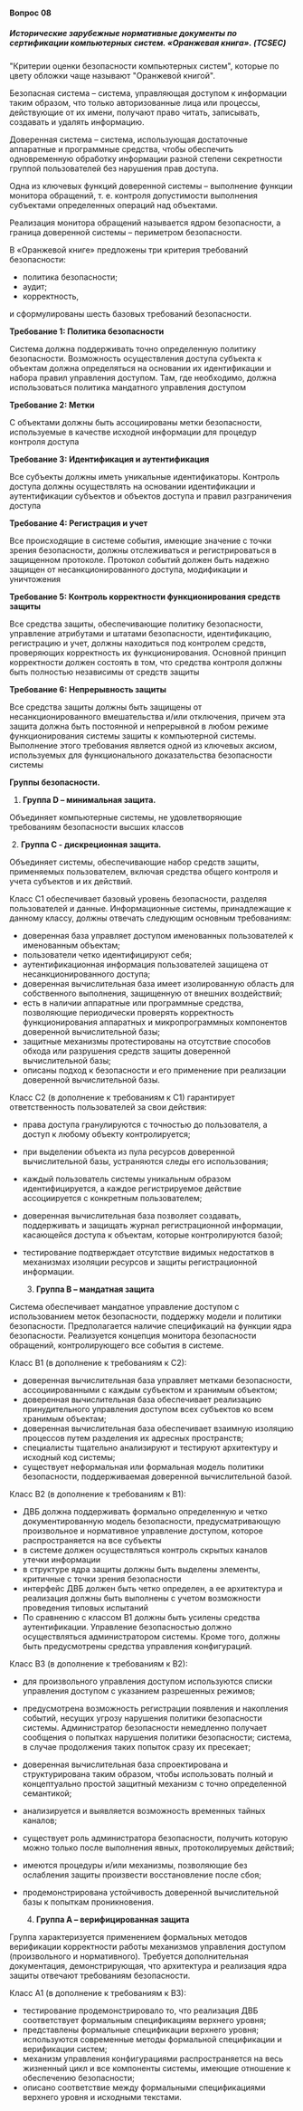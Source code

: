 #### Вопрос 08

##### Исторические зарубежные нормативные документы по сертификации компьютерных систем. «Оранжевая книга». (TCSEC)

"Критерии оценки безопасности компьютерных систем", которые по цвету обложки чаще называют "Оранжевой книгой". 

Безопасная система – система, управляющая доступом к информации таким образом, что только авторизованные лица или процессы, действующие от их имени, получают право читать, записывать, создавать и удалять информацию. 

Доверенная система – система, использующая достаточные аппаратные и программные средства, чтобы обеспечить одновременную обработку информации разной степени секретности группой пользователей без нарушения прав доступа. 

Одна из ключевых функций доверенной системы – выполнение функции монитора обращений, т. е. контроля допустимости выполнения субъектами определенных операций над объектами. 

Реализация монитора обращений называется ядром безопасности, а граница доверенной системы – периметром безопасности. 

В «Оранжевой книге» предложены три критерия требований безопасности: 

* политика безопасности;
* аудит;
* корректность,

и сформулированы шесть базовых требований безопасности. 

**Требование 1: Политика безопасности**

Система должна поддерживать точно определенную политику безопасности. Возможность осуществления доступа субъекта к объектам должна определяться на основании их идентификации и набора правил управления доступом. Там, где необходимо, должна использоваться политика мандатного управления доступом 

**Требование 2: Метки**

С объектами должны быть ассоциированы метки безопасности, используемые в качестве исходной информации для процедур контроля доступа 

**Требование 3: Идентификация и аутентификация** 

Все субъекты должны иметь уникальные идентификаторы. Контроль доступа должны осуществлять на основании идентификации и аутентификации субъектов и объектов доступа и правил разграничения доступа 

**Требование 4: Регистрация и учет** 

Все происходящие в системе события, имеющие значение с точки зрения безопасности, должны отслеживаться и регистрироваться в защищенном протоколе. Протокол событий должен быть надежно защищен от несанкционированного доступа, модификации и уничтожения 

**Требование 5: Контроль корректности функционирования средств защиты** 

Все средства защиты, обеспечивающие политику безопасности, управление атрибутами и штатами безопасности, идентификацию, регистрацию и учет, должны находиться под контролем средств, проверяющих корректность их функционирования. Основной принцип корректности должен состоять в том, что средства контроля должны быть полностью независимы от средств защиты 

**Требование 6: Непрерывность защиты** 

Все средства защиты должны быть защищены от несанкционированного вмешательства и/или отключения, причем эта защита должна быть постоянной и непрерывной в любом режиме функционирования системы защиты к компьютерной системы. Выполнение этого требования является одной из ключевых аксиом, используемых для функционального доказательства безопасности системы 

**Группы безопасности.** 

1. **Группа D – минимальная защита.** 

Объединяет компьютерные системы, не удовлетворяющие требованиям безопасности высших классов

​	2. **Группа C - дискреционная защита.** 

Объединяет системы, обеспечивающие набор средств защиты, применяемых пользователем, включая средства общего контроля и учета субъектов и их действий. 

Класс C1 обеспечивает базовый уровень безопасности, разделяя пользователей и данные. Информационные системы, принадлежащие к данному классу, должны отвечать следующим основным требованиям:

* доверенная база управляет доступом именованных пользователей к именованным объектам;
* пользователи четко идентифицируют себя;
* аутентификационная информация пользователей защищена от несанкционированного доступа;
* доверенная вычислительная база имеет изолированную область для собственного выполнения, защищенную от внешних воздействий;
* есть в наличии аппаратные или программные средства, позволяющие периодически проверять корректность функционирования аппаратных и микропрограммных компонентов доверенной вычислительной базы;
* защитные механизмы протестированы на отсутствие способов обхода или разрушения средств защиты доверенной вычислительной базы;
* описаны подход к безопасности и его применение при реализации доверенной вычислительной базы. 

Класс C2 (в дополнение к требованиям к C1) гарантирует ответственность пользователей за свои действия:

* права доступа гранулируются с точностью до пользователя, а доступ к любому объекту контролируется;
* при выделении объекта из пула ресурсов доверенной вычислительной базы, устраняются следы его использования;
* каждый пользователь системы уникальным образом идентифицируется, а каждое регистрируемое действие ассоциируется с конкретным пользователем;
* доверенная вычислительная база позволяет создавать, поддерживать и защищать журнал регистрационной информации, касающейся доступа к объектам, которые контролируются базой;
* тестирование подтверждает отсутствие видимых недостатков в механизмах изоляции ресурсов и защиты регистрационной информации. 

	3. **Группа B – мандатная защита** 

Система обеспечивает мандатное управление доступом с использованием меток безопасности, поддержку модели и политики безопасности. Предполагается наличие спецификаций на функции ядра безопасности. Реализуется концепция монитора безопасности обращений, контролирующего все события в системе. 

Класс B1 (в дополнение к требованиям к C2):

* доверенная вычислительная база управляет метками безопасности, ассоциированными с каждым субъектом и хранимым объектом;
* доверенная вычислительная база обеспечивает реализацию принудительного управления доступом всех субъектов ко всем хранимым объектам;
* доверенная вычислительная база обеспечивает взаимную изоляцию процессов путем разделения их адресных пространств;
* специалисты тщательно анализируют и тестируют архитектуру и исходный код системы; 
* существует неформальная или формальная модель политики безопасности, поддерживаемая доверенной вычислительной базой. 

Класс B2 (в дополнение к требованиям к B1):

* ДВБ должна поддерживать формально определенную и четко документированную модель безопасности, предусматривающую произвольное и нормативное управление доступом, которое распространяется на все субъекты
* в системе должен осуществляться контроль скрытых каналов утечки информации
* в структуре ядра защиты должны быть выделены элементы, критичные с точки зрения безопасности
* интерфейс ДВБ должен быть четко определен, а ее архитектура и реализация должны быть выполнены с учетом возможности проведения типовых испытаний
* По сравнению с классом В1 должны быть усилены средства аутентификации. Управление безопасностью должно осуществляться администратором системы. Кроме того, должны быть предусмотрены средства управления конфигураций. 

Класс B3 (в дополнение к требованиям к B2):

* для произвольного управления доступом используются списки управления доступом с указанием разрешенных режимов;
* предусмотрена возможность регистрации появления и накопления событий, несущих угрозу нарушения политики безопасности системы. Администратор безопасности немедленно получает сообщения о попытках нарушения политики безопасности; система, в случае продолжения таких попыток сразу их пресекает;
* доверенная вычислительная база спроектирована и структурирована таким образом, чтобы использовать полный и концептуально простой защитный механизм с точно определенной семантикой;
* анализируется и выявляется возможность временных тайных каналов;
* существует роль администратора безопасности, получить которую можно только после выполнения явных, протоколируемых действий;
* имеются процедуры и/или механизмы, позволяющие без ослабления защиты произвести восстановление после сбоя;
* продемонстрирована устойчивость доверенной вычислительной базы к попыткам проникновения. 

	4. **Группа A – верифицированная защита** 

Группа характеризуется применением формальных методов верификации корректности работы механизмов управления доступом (произвольного и нормативного). Требуется дополнительная документация, демонстрирующая, что архитектура и реализация ядра защиты отвечают требованиям безопасности. 

Класс A1 (в дополнение к требованиям к B3):

* тестирование продемонстрировало то, что реализация ДВБ соответствует формальным спецификациям верхнего уровня;
* представлены формальные спецификации верхнего уровня; используются современные методы формальной спецификации и верификации систем;
* механизм управления конфигурациями распространяется на весь жизненный цикл и все компоненты системы, имеющие отношение к обеспечению безопасности;
* описано соответствие между формальными спецификациями верхнего уровня и исходными текстами. 